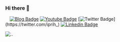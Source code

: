 ### Hi there 👋
⠀
[![Blog Badge](https://img.shields.io/badge/Portfólio-iprih.github.io-purple)](https://iprih.github.io)
[![Youtube Badge](https://img.shields.io/badge/-Youtube-FF0000?style=flat-square&labelColor=FF0000&logo=youtube&logoColor=white&link=https://www.youtube.com/channel/UC6ZNzavS3_OTGhO5RWK35Zg)](https://www.youtube.com/channel/UC6ZNzavS3_OTGhO5RWK35Zg)
[![Twitter Badge](https://img.shields.io/badge/-Twitter-1ca0f1?style=flat-square&labelColor=1ca0f1&logo=twitter&logoColor=white&link=https://twitter.com/iprih_)](https://twitter.com/iprih_)
[![Linkedin Badge](https://img.shields.io/badge/-LinkedIn-blue?style=flat-square&logo=Linkedin&logoColor=white&link=https://www.linkedin.com/in/silva-priscila/)](https://www.linkedin.com/in/silva-priscila/)

![..](https://thumbs.gfycat.com/HalfDiligentConch-max-1mb.gif)⠀⠀

<!--
**iprih/iprih** is a ✨ _special_ ✨ repository because its `README.md` (this file) appears on your GitHub profile.

Here are some ideas to get you started:

- 🔭 I’m currently working on ...
- 🌱 I’m currently learning ...
- 👯 I’m looking to collaborate on ...
- 🤔 I’m looking for help with ...
- 💬 Ask me about ...
- 📫 How to reach me: ...
- 😄 Pronouns: ...
- ⚡ Fun fact: ...
-->
